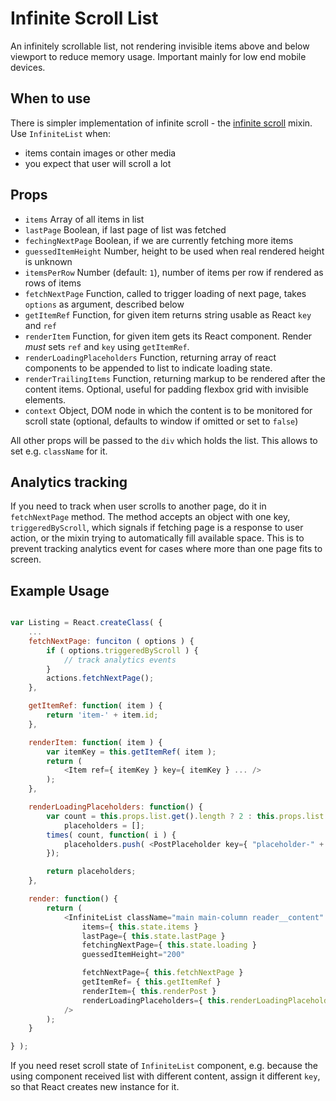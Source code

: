 Infinite Scroll List
====================

An infinitely scrollable list, not rendering invisible items above and below viewport to reduce memory usage.
Important mainly for low end mobile devices.

## When to use

There is simpler implementation of infinite scroll - the [infinite scroll](../mixins/infinite-scroll/) mixin. Use `InfiniteList` when:

* items contain images or other media
* you expect that user will scroll a lot

## Props

* `items` Array of all items in list
* `lastPage` Boolean, if last page of list was fetched
* `fechingNextPage` Boolean, if we are currently fetching more items
* `guessedItemHeight` Number, height to be used when real rendered height is unknown
* `itemsPerRow` Number (default: `1`), number of items per row if rendered as rows of items
* `fetchNextPage` Function, called to trigger loading of next page, takes `options` as argument, described below
* `getItemRef` Function, for given item returns string usable as React `key` and `ref`
* `renderItem` Function, for given item gets its React component. Render *must* sets `ref` and `key` using `getItemRef`.
* `renderLoadingPlaceholders` Function, returning array of react components to be appended to list to indicate loading state.
* `renderTrailingItems` Function, returning markup to be rendered after the content items. Optional, useful for padding flexbox grid with invisible elements.
* `context` Object, DOM node in which the content is to be monitored for scroll state (optional, defaults to window if omitted or set to `false`)

All other props will be passed to the `div` which holds the list. This allows to set e.g. `className` for it.

## Analytics tracking

If you need to track when user scrolls to another page, do it in `fetchNextPage` method. The method accepts an object with one key, `triggeredByScroll`, which signals if fetching page is a response to user action, or the mixin trying to automatically fill available space. This is to prevent tracking analytics event for cases where more than one page fits to screen.

## Example Usage

```js

var Listing = React.createClass( {
	...
	fetchNextPage: funciton ( options ) {
		if ( options.triggeredByScroll ) {
			// track analytics events
		}
		actions.fetchNextPage();
	},

	getItemRef: function( item ) {
		return 'item-' + item.id;
	},

	renderItem: function( item ) {
		var itemKey = this.getItemRef( item );
		return (
			<Item ref={ itemKey } key={ itemKey } ... />
		);
	},

	renderLoadingPlaceholders: function() {
		var count = this.props.list.get().length ? 2 : this.props.list.perPage,
			placeholders = [];
		times( count, function( i ) {
			placeholders.push( <PostPlaceholder key={ "placeholder-" + i } /> );
		});

		return placeholders;
	},

	render: function() {
		return (
			<InfiniteList className="main main-column reader__content" role="main"
				items={ this.state.items }
				lastPage={ this.state.lastPage }
				fetchingNextPage={ this.state.loading }
				guessedItemHeight="200"

				fetchNextPage={ this.fetchNextPage }
				getItemRef= { this.getItemRef }
				renderItem={ this.renderPost }
				renderLoadingPlaceholders={ this.renderLoadingPlaceholders }
			/>
		);
	}

} );

```

If you need reset scroll state of `InfiniteList` component, e.g. because the using component received list with different content, assign it different `key`, so that React creates new instance for it.
